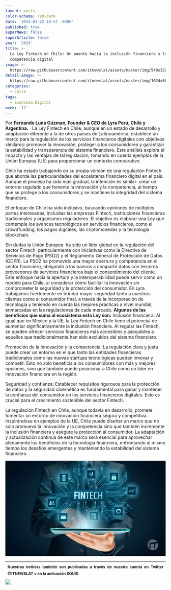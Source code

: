 ```yaml
---
layout: posts
color-schema: red-dark
date: '2024-03-22 10:57 -0400'
published: true
superNews: false
superArticle: false
year: '2024'
title: >-
  La Ley Fintech en Chile: Un puente hacia la inclusión financiera y la
  competencia digital
image: >-
  https://raw.githubusercontent.com/itnewslat/assets/master/img/540x320/Fintech-p.jpg
detail-image: >-
  https://raw.githubusercontent.com/itnewslat/assets/master/img/1024x680/Fintech-g.jpg
categories:
  - Chile
tags:
  - Economía Digital
week: '12'
---
```

Por **Fernando Luna Gúzman, Founder & CEO de Lyra Perú, Chile y Argentina.**
 
La Ley Fintech en Chile, aunque en un estado de desarrollo y adaptación diferente a la de otros países de Latinoamérica, establece un marco para la regulación de los servicios financieros digitales con objetivos similares: promover la innovación, proteger a los consumidores y garantizar la estabilidad y transparencia del sistema financiero. Este análisis explora el impacto y las ventajas de tal legislación, tomando en cuenta ejemplos de la Unión Europea (UE) para proporcionar un contexto comparativo.

Chile ha estado trabajando en su propia versión de una regulación Fintech que aborde las particularidades del ecosistema financiero digital en el país. Aunque el proceso ha sido más gradual, la intención es similar: crear un entorno regulado que fomente la innovación y la competencia, al tiempo que se protege a los consumidores y se mantiene la integridad del sistema financiero.

El enfoque de Chile ha sido inclusivo, buscando opiniones de múltiples partes interesadas, incluidas las empresas Fintech, instituciones financieras tradicionales y organismos reguladores. El objetivo es elaborar una Ley que contemple los avances tecnológicos en servicios financieros, como el crowdfunding, los pagos digitales, las criptomonedas y la tecnología blockchain.

Sin dudas la Unión Europea  ha sido un líder global en la regulación del sector Fintech, particularmente con iniciativas como la Directiva de Servicios de Pago (PSD2) y el Reglamento General de Protección de Datos (GDPR). La PSD2 ha promovido una mayor apertura y competencia en el sector financiero, obligando a los bancos a compartir datos con terceros proveedores de servicios financieros bajo el consentimiento del cliente. Este enfoque hacia la apertura y la interoperabilidad puede servir como un modelo para Chile, al considerar cómo facilitar la innovación sin comprometer la seguridad y la protección del consumidor. En Lyra trabajamos fuertemente en brindar mayor seguridad tanto a nuestros clientes como al consumidor final, a través de la incorporación de tecnología y teniendo en cuenta las mejores prácticas a nivel mundial, enmarcadas en las regulaciones de cada mercado.
**Algunos de las beneficios que suma al ecosistema esta Ley son:**
Inclusión financiera: Al igual que en México y la UE, la Ley Fintech en Chile tiene el potencial de aumentar significativamente la inclusión financiera. Al regular las Fintech, se pueden ofrecer servicios financieros más accesibles y asequibles a aquellos que tradicionalmente han sido excluidos del sistema financiero.

Promoción de la innovación y la competencia: La regulación clara y justa puede crear un entorno en el que tanto las entidades financieras tradicionales como las nuevas startups tecnológicas puedan innovar y competir. Esto no solo beneficia a los consumidores con más y mejores opciones, sino que también puede posicionar a Chile como un líder en innovación financiera en la región.

Seguridad y confianza: Establecer requisitos rigurosos para la protección de datos y la seguridad cibernética es fundamental para ganar y mantener la confianza del consumidor en los servicios financieros digitales. Esto es crucial para el crecimiento sostenible del sector Fintech.

La regulación Fintech en Chile, aunque todavía en desarrollo, promete fomentar un entorno de innovación financiera segura y competitiva. Inspirándose en ejemplos de la UE, Chile puede diseñar un marco que no solo promueva la innovación y la competencia sino que también incremente la inclusión financiera y asegure la protección al consumidor. La adaptación y actualización continua de este marco será esencial para aprovechar plenamente los beneficios de la tecnología financiera, enfrentando al mismo tiempo los desafíos emergentes y manteniendo la estabilidad del sistema financiero.

![](https://raw.githubusercontent.com/itnewslat/assets/master/img/540x320/Fintech-p.jpg)

<table style="height: 42px;" width="569">
<tbody>
<tr>
<td style="text-align: justify;"><sub><strong>Nuestras noticias también son publicadas a través de nuestra cuenta en Twitter <a href="https://twitter.com/itnewslat?lang=es">@ITNEWSLAT</a> y en la aplicación <a href="https://squidapp.co/en/">SQUID</a></strong></sub></td>
</tr>
</tbody>
</table>

<img src="https://tracker.metricool.com/c3po.jpg?hash=56f88a41e39ab42c063cc51676587a04"/>
